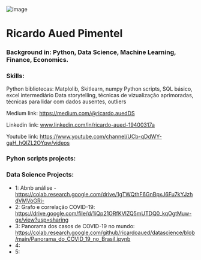 

![image](https://user-images.githubusercontent.com/97811898/156823824-c97cfe30-e939-4373-81be-3a92c0ac43bc.png)

# Ricardo Aued Pimentel



### Background in: Python, Data Science, Machine Learning, Finance, Economics.

### Skills:
Python bibliotecas: Matplolib, Skitlearn, numpy
Python scripts, SQL básico, excel intermediário
Data storytelling, técnicas de vizualização aprimoradas, técnicas para lidar com dados ausentes, outliers

Medium link: https://medium.com/@ricardo.auedDS

Linkedin link: www.linkedin.com/in/ricardo-aued-19400317a

Youtube link: https://www.youtube.com/channel/UCb-qDdWY-gaH_hQlZL2OYqw/videos

### Pyhon scripts projects:


### Data Science Projects:
* 1: Abnb análise - https://colab.research.google.com/drive/1gTWQthF6GnBpxJ6Fu7kYJzhdVMVoGRj-
* 2: Grafo e correlação COVID-19: https://drive.google.com/file/d/1iQp21ORfKVlZQ5mUTDQ0_kqOgtMuw-gx/view?usp=sharing
* 3: Panorama dos casos de COVID-19 no mundo: https://colab.research.google.com/github/ricardoaued/datascience/blob/main/Panorama_do_COVID_19_no_Brasil.ipynb
* 4:
* 5:
